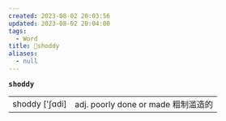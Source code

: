 ```yaml
---
created: 2023-08-02 20:03:56
updated: 2023-08-02 20:04:00
tags:
  - Word
title: 📖shoddy
aliases:
  - null
---
```


<pre><strong>shoddy</strong></pre>
|   |   |
|---|---|
|shoddy ['ʃɑdi]|adj. poorly done or made 粗制滥造的|